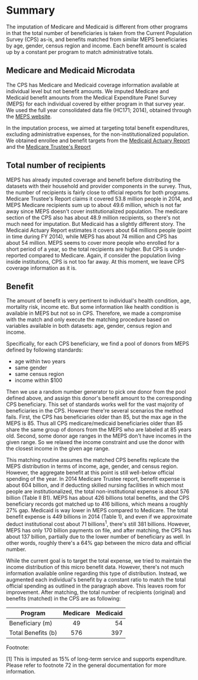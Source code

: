 # Summary

The imputation of Medicare and Medicaid is different from other programs in that the total number of beneficiaries is taken from the Current Population Survey (CPS) as-is, and benefits matched from similar MEPS beneficiaries by age, gender, census region and income. Each benefit amount is scaled up by a constant per program to match administrative totals.



## Medicare and Medicaid Microdata

The CPS has Medicare and Medicaid coverage information available at individual level but not benefit amounts. We imputed Medicare and Medicaid benefit amounts from the Medical Expenditure Panel Survey (MEPS) for each individual covered by either program in that survey year. We used the full year consolidated data file (HC171; 2014), obtained through the [MEPS website](https://meps.ahrq.gov/data_stats/download_data_files_results.jsp?cboDataYear=All&cboDataTypeY=1%2CHousehold+Full+Year+File&buttonYearandDataType=Search&cboPufNumber=All&SearchTitle=Consolidated+Data).


In the imputation process, we aimed at targeting total benefit expenditures, excluding administrative expenses, for the non-institutionalized population. We obtained enrollee and benefit targets from the [Medicaid Actuary Report](https://www.medicaid.gov/medicaid/finance/actuarial-report/index.html) and the [Medicare Trustee's Report](https://www.cms.gov/Research-Statistics-Data-and-Systems/Statistics-Trends-and-Reports/ReportsTrustFunds/index.html)

## Total number of recipients

MEPS has already imputed coverage and benefit before distributing the datasets with their household and provider components in the survey. Thus, the number of recipients is fairly close to official reports for both programs. Medicare Trustee's Report claims it covered 53.8 million people in 2014, and MEPS Medicare recipients sum up to about 49.6 million, which is not far away since MEPS doesn't cover institutionalized population. The medicare section of the CPS also has about 48.9 million recipients, so there's not much need for imputation. But Medicaid has a slightly different story. The Medicaid Actuary Report estimates it covers about 64 millions people (point in time during FY 2014), while MEPS has about 74 million and CPS has about 54 million. MEPS seems to cover more people who enrolled for a short period of a year, so the total recipients are higher. But CPS is under-reported compared to Medicare. Again, if consider the population living inside institutions, CPS is not too far away. At this moment, we leave CPS coverage information as it is.

## Benefit

The amount of benefit is very pertinent to individual's health condition, age, mortality risk, income etc. But some information like health condition is available in MEPS but not so in CPS. Therefore, we made a compromise with the match and only execute the matching procedure based on variables available in both datasets: age, gender, census region and income. 

Specifically, for each CPS beneficiary, we find a pool of donors from MEPS defined by following standards:

- age within two years
- same gender
- same census region
- income within $100

Then we use a random number generator to pick one donor from the pool defined above, and assign this donor's benefit amount to the corresponding CPS beneficiary. This set of standards works well for the vast majority of beneficiaries in the CPS. However there're several scenarios the method fails. First, the CPS has beneficiaries older than 85, but the max age in the MEPS is 85. Thus all CPS medicare/medicaid beneficiaries older than 85 share the same group of donors from the MEPS who are labeled at 85 years old. Second, some donor age ranges in the MEPS don't have incomes in the given range. So we relaxed the income constraint and use the donor with the closest income in the given age range. 

This matching routine assumes the matched CPS benefits replicate the MEPS distribution in terms of income, age, gender, and census region. However, the aggregate benefit at this point is still well-below official spending of the year. In 2014 Medicare Trustee report, benefit expense is about 604 billion, and if deducting skilled nursing facilities in which most people are institutionalized, the total non-institutional expense is about 576 billion (Table II B1). MEPS has about 426 billions total benefits, and the CPS beneficiary records got matched up to 416 billions, which means a roughly 27% gap. Medicaid is way lower in MEPS compared to Medicare. The total benefit expense is 449 billions in 2014 (Table 1), and even if we approximate deduct institutional cost about 71 billions<sup>1</sup>, there's still 381 billions. However, MEPS has only 170 billion payments on file, and after matching, the CPS has about 137 billion, partially due to the lower number of beneficiary as well. In other words, roughly there's a 64% gap between the micro data and official number. 

While the current goal is to target the total expense, we tried to maintain the income distribution of this micro benefit data. However, there's not much information available online regarding this type of distribution. Instead, we augmented each individual's benefit by a constant ratio to match the total official spending as outlined in the paragraph above. This leaves room for improvement. After matching, the total number of recipients (original) and benefits (matched) in the CPS are as following:

| Program		| Medicare		| Medicaid|
| --------------------- |:---------------------:| -------:|
| Beneficiary (m)	| 49			| 54      |
| Total Benefits (b)	| 576			| 397     |

Footnote:

[1] This is imputed as 15% of long-term service and supports expenditure. Please refer to footnote 72 in the general documentation for more information. 